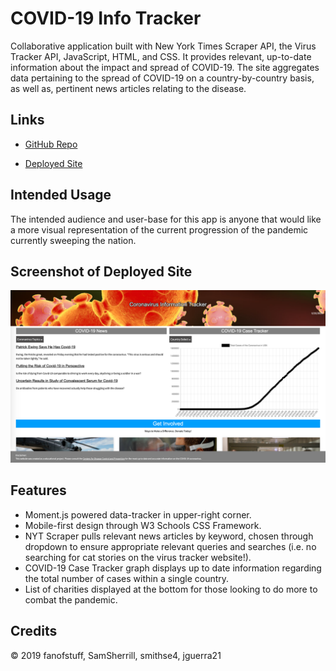 # COVID-19 Info Tracker

Collaborative application built with New York Times Scraper API, the Virus Tracker API, JavaScript, HTML, and CSS. It provides relevant, up-to-date information about the impact and spread of COVID-19. The site aggregates data pertaining to the spread of COVID-19 on a country-by-country basis, as well as, pertinent news articles relating to the disease.

## Links

* [GitHub Repo](https://github.com/smithse4/covid-19-info-tracker)

* [Deployed Site](https://smithse4.github.io/covid-19-info-tracker/)

## Intended Usage

The intended audience and user-base for this app is anyone that would like a more visual representation of the current progression of the pandemic currently sweeping the nation.

## Screenshot of Deployed Site

![COVID-19 Info Tracker](./assets/images/covid.png)

## Features

- Moment.js powered data-tracker in upper-right corner.
- Mobile-first design through W3 Schools CSS Framework.
- NYT Scraper pulls relevant news articles by keyword, chosen through dropdown to ensure appropriate relevant queries and searches (i.e. no searching for cat stories on the virus tracker website!).
- COVID-19 Case Tracker graph displays up to date information regarding the total number of cases within a single country.
- List of charities displayed at the bottom for those looking to do more to combat the pandemic.


## Credits

© 2019 fanofstuff, SamSherrill, smithse4, jguerra21


